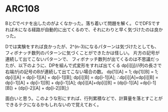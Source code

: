 # ARC108
BとCでペナを出したのがよくなかった。落ち着いて問題を解く。
CでDFSですれば木になる経路が自動的に出てくるので、それにわりと早く気づけたのは良かった。

Dでは実験をすれば良かったが、2^(n-3)になるパターンは気づけたとしても、フィボナッチ数列のパターンに気づくことができたかは怪しい。
片方の記号が連続して出てこないパターンで、
フィボナッチ数列が出てくるのは不思議だったが、以下のように、DPを組んで式変形をすれば出てくる
dp[i][j]//i列の長さで右端がjの記号のBが連続して出てこない場合の数。
dp[1][A] = 1;
dp[1][B] = 1;
dp[i][A] = dp[i-1][A] + dp[i-1][B];
dp[i][B] = dp[i-1][A];
∴dp[i][A]+dp[i][B] = dp[i-1][A] + dp[i-1][B] + dp[i-1][A];
dp[i][A]+dp[i][B] = (dp[i-1][A] +dp[i-1][B]) + (dp[i-2][A] + dp[i-2][B];)

面白いと思う。このような形にすれば、行列累積などで、計算量を落とすことができるテクになるかもしれないので覚えておく。
